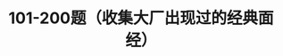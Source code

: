 ---
title: 101-200题（收集大厂出现过的经典面经）
shortTitle: 101-200题（经典面试题）
description: 收集大厂出现过的Java面经
category:
  - Java面试题
tag:
  - Java面试题
head:
  - - meta
    - name: keywords
      content: Java面试题，Java面经101-200题，Java八股文
---